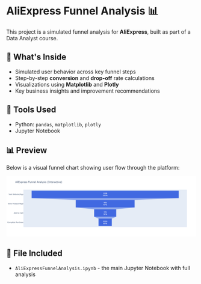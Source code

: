 # AliExpress Funnel Analysis 📊

This project is a simulated funnel analysis for **AliExpress**, built as part of a Data Analyst course.

## 🧠 What's Inside
- Simulated user behavior across key funnel steps
- Step-by-step **conversion** and **drop-off** rate calculations
- Visualizations using **Matplotlib** and **Plotly**
- Key business insights and improvement recommendations

## 🧰 Tools Used
- Python: `pandas`, `matplotlib`, `plotly`
- Jupyter Notebook

## 📊 Preview

Below is a visual funnel chart showing user flow through the platform:

![Funnel Chart](funnel_chart.png)

## 📁 File Included
- `AliExpressFunnelAnalysis.ipynb` - the main Jupyter Notebook with full analysis
